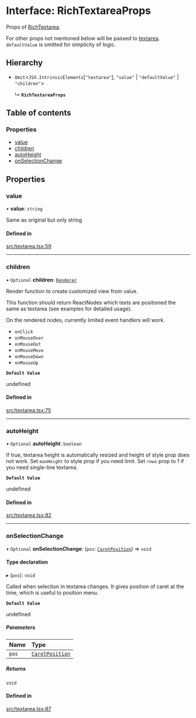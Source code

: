 # Interface: RichTextareaProps

Props of [RichTextarea](../API.md#richtextarea).

For other props not mentioned below will be passed to [textarea](https://developer.mozilla.org/en-US/docs/Web/API/HTMLTextAreaElement).
`defaultValue` is omitted for simplicity of logic.

## Hierarchy

- `Omit`<`JSX.IntrinsicElements`[``"textarea"``], ``"value"`` \| ``"defaultValue"`` \| ``"children"``\>

  ↳ **`RichTextareaProps`**

## Table of contents

### Properties

- [value](RichTextareaProps.md#value)
- [children](RichTextareaProps.md#children)
- [autoHeight](RichTextareaProps.md#autoheight)
- [onSelectionChange](RichTextareaProps.md#onselectionchange)

## Properties

### value

• **value**: `string`

Same as original but only string

#### Defined in

[src/textarea.tsx:59](https://github.com/inokawa/rich-textarea/blob/01f7de5/src/textarea.tsx#L59)

___

### children

• `Optional` **children**: [`Renderer`](../API.md#renderer)

Render function to create customized view from value.

This function should return ReactNodes which texts are positioned the same as textarea (see examples for detailed usage).

On the rendered nodes, currently limited event handlers will work.
- `onClick`
- `onMouseOver`
- `onMouseOut`
- `onMouseMove`
- `onMouseDown`
- `onMouseUp`

**`Default Value`**

undefined

#### Defined in

[src/textarea.tsx:75](https://github.com/inokawa/rich-textarea/blob/01f7de5/src/textarea.tsx#L75)

___

### autoHeight

• `Optional` **autoHeight**: `boolean`

If true, textarea height is automatically resized and height of style prop does not work.
Set `maxHeight` to style prop if you need limit.
Set `rows` prop to 1 if you need single-line textarea.

**`Default Value`**

undefined

#### Defined in

[src/textarea.tsx:82](https://github.com/inokawa/rich-textarea/blob/01f7de5/src/textarea.tsx#L82)

___

### onSelectionChange

• `Optional` **onSelectionChange**: (`pos`: [`CaretPosition`](../API.md#caretposition)) => `void`

#### Type declaration

▸ (`pos`): `void`

Called when selection in textarea changes. It gives position of caret at the time, which is useful to position menu.

**`Default Value`**

undefined

##### Parameters

| Name | Type |
| :------ | :------ |
| `pos` | [`CaretPosition`](../API.md#caretposition) |

##### Returns

`void`

#### Defined in

[src/textarea.tsx:87](https://github.com/inokawa/rich-textarea/blob/01f7de5/src/textarea.tsx#L87)

